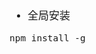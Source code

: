 <span  style="font-family: Simsun,serif; font-size: 17px; ">

- 全局安装
~~~
npm install -g
~~~

</span>